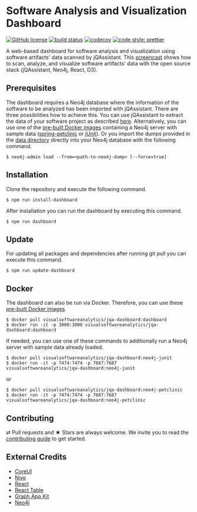 # Software Analysis and Visualization Dashboard #

[![GitHub license](https://img.shields.io/badge/License-Apache%202.0-blue.svg)](https://github.com/softvis-research/jqa-dashboard/blob/master/LICENSE)
[![build status](https://travis-ci.com/softvis-research/jqa-dashboard.svg)](https://travis-ci.com/softvis-research/jqa-dashboard)
[![codecov](https://codecov.io/gh/softvis-research/jqa-dashboard/branch/master/graph/badge.svg)](https://codecov.io/gh/softvis-research/jqa-dashboard)
[![code style: prettier](https://img.shields.io/badge/code_style-prettier-ff69b4.svg)](https://github.com/prettier/prettier)

A web-based dashboard for software analysis and visualization using software artifacts' data scanned by jQAssistant. This [screencast](https://youtu.be/LebVqfzQ_KE) shows how to scan, analyze, and visualize software artifacts' data with the open source stack (jQAssistant, Neo4j, React, D3).

## Prerequisites ##

The dashboard requires a Neo4j database where the information of the software to be analyzed has been imported with jQAssistant.
There are three possibilities how to achieve this. You can use jQAssistant to extract the data of your software project as described [here](https://jqassistant.org/get-started/). Alternatively, you can use one of the [pre-built Docker images](https://hub.docker.com/r/visualsoftwareanalytics/jqa-dashboard/tags/) containing a Neo4j server with sample data ([spring-petclinic](https://github.com/buschmais/spring-petclinic/tree/master) or [jUnit](https://github.com/jqassistant-demo/junit4/tree/jqassistant/vissoft-2018)). Or you import the dumps provided in the [data directory](https://github.com/softvis-research/jqa-dashboard/tree/master/data) directly into your Neo4j database with the following command.

```
$ neo4j-admin load --from=<path-to-neo4j-dump> [--force=true]
```

## Installation ##

Clone the repository and execute the following command.

```
$ npm run install-dashboard
```

After installation you can run the dashboard by executing this command.

```
$ npm run dashboard
```

## Update ##

For updating all packages and dependencies after running git pull you can execute this command.

```
$ npm run update-dashboard
```

## Docker ##

The dashboard can also be run via Docker. Therefore, you can use these [pre-built Docker images](https://hub.docker.com/r/visualsoftwareanalytics/jqa-dashboard/tags/).

```
$ docker pull visualsoftwareanalytics/jqa-dashboard:dashboard
$ docker run -it -p 3000:3000 visualsoftwareanalytics/jqa-dashboard:dashboard
```

If needed, you can use one of these commands to additionally run a Neo4j server with sample data already loaded.

```
$ docker pull visualsoftwareanalytics/jqa-dashboard:neo4j-junit
$ docker run -it -p 7474:7474 -p 7687:7687 visualsoftwareanalytics/jqa-dashboard:neo4j-junit
```

or

```
$ docker pull visualsoftwareanalytics/jqa-dashboard:neo4j-petclinic
$ docker run -it -p 7474:7474 -p 7687:7687 visualsoftwareanalytics/jqa-dashboard:neo4j-petclinic
```

## Contributing ##

⇄ Pull requests and ★ Stars are always welcome. We invite you to read the [contributing guide](CONTRIBUTING.md) to get started.

## External Credits ##

* [CoreUI](https://github.com/coreui/coreui-free-react-admin-template)
* [Nivo](https://github.com/plouc/nivo)
* [React](https://github.com/facebook/react)
* [React Table](https://github.com/react-tools/react-table)
* [Graph App Kit](https://github.com/neo4j-apps/graph-app-kit)
* [Neo4j](https://github.com/neo4j/neo4j)
